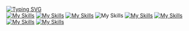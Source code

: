 <a href="https://git.io/typing-svg"><img src="https://readme-typing-svg.herokuapp.com?font=Fira+Code&weight=700&duration=8000&pause=1000&color=FF9A5D&vCenter=true&repeat=false&lines=Codifica%2C+Aprende%2C+Mejora%2C+Repite" alt="Typing SVG" /></a>
</br>
[![My Skills](https://skillicons.dev/icons?i=html)](https://skillicons.dev)
[![My Skills](https://skillicons.dev/icons?i=css)](https://skillicons.dev)
[![My Skills](https://skillicons.dev/icons?i=js)](https://skillicons.dev)
![My Skills](https://go-skill-icons.vercel.app/api/icons?i=sqlserver)
[![My Skills](https://skillicons.dev/icons?i=react)](https://skillicons.dev)
[![My Skills](https://skillicons.dev/icons?i=nodejs)](https://skillicons.dev)
[![My Skills](https://skillicons.dev/icons?i=express)](https://skillicons.dev)
[![My Skills](https://skillicons.dev/icons?i=git)](https://skillicons.dev)
